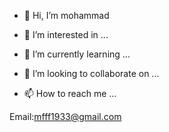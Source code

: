 - 👋 Hi, I’m mohammad 

- 👀 I’m interested in ...
- 🌱 I’m currently learning ...
- 💞️ I’m looking to collaborate on ...
- 📫 How to reach me ...

<!---
mohammaduser/mohammaduser is a ✨ special ✨ repository because its `README.md` (this file) appears on your GitHub profile.
You can click the Preview link to take a look at your changes.
--->
Email:mfff1933@gmail.com
